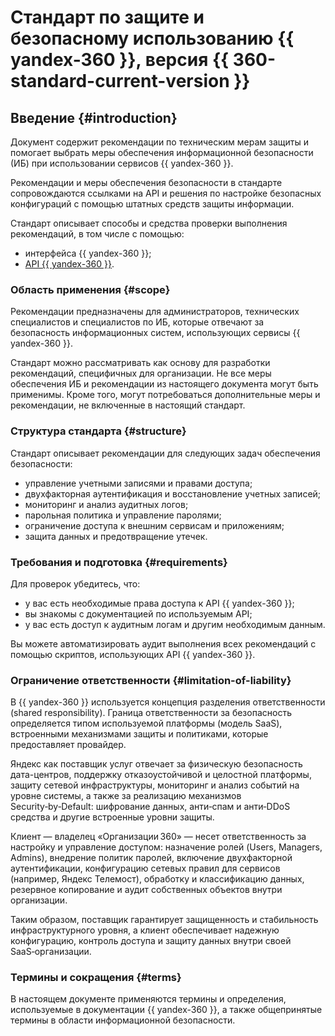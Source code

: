 # Стандарт по защите и безопасному использованию {{ yandex-360 }}, версия {{ 360-standard-current-version }}

## Введение {#introduction}

Документ содержит рекомендации по техническим мерам защиты и помогает выбрать меры обеспечения информационной безопасности (ИБ) при использовании сервисов {{ yandex-360 }}.

Рекомендации и меры обеспечения безопасности в стандарте сопровождаются ссылками на API и решения по настройке безопасных конфигураций с помощью штатных средств защиты информации.

Стандарт описывает способы и средства проверки выполнения рекомендаций, в том числе с помощью:

* интерфейса {{ yandex-360 }};
* [API {{ yandex-360 }}](https://yandex.ru/dev/api360/doc/ru/).

### Область применения {#scope}

Рекомендации предназначены для администраторов, технических специалистов и специалистов по ИБ, которые отвечают за безопасность информационных систем, использующих сервисы {{ yandex-360 }}.

Стандарт можно рассматривать как основу для разработки рекомендаций, специфичных для организации. Не все меры обеспечения ИБ и рекомендации из настоящего документа могут быть применимы. Кроме того, могут потребоваться дополнительные меры и рекомендации, не включенные в настоящий стандарт.

### Структура стандарта {#structure}

Стандарт описывает рекомендации для следующих задач обеспечения безопасности:

* управление учетными записями и правами доступа;
* двухфакторная аутентификация и восстановление учетных записей;
* мониторинг и анализ аудитных логов;
* парольная политика и управление паролями;
* ограничение доступа к внешним сервисам и приложениям;
* защита данных и предотвращение утечек.

### Требования и подготовка {#requirements}

Для проверок убедитесь, что:

* у вас есть необходимые права доступа к API {{ yandex-360 }};
* вы знакомы с документацией по используемым API;
* у вас есть доступ к аудитным логам и другим необходимым данным.

Вы можете автоматизировать аудит выполнения всех рекомендаций с помощью скриптов, использующих API {{ yandex-360 }}.

### Ограничение ответственности {#limitation-of-liability}

В {{ yandex-360 }} используется концепция разделения ответственности (shared responsibility). Граница ответственности за безопасность определяется типом используемой платформы (модель SaaS), встроенными механизмами защиты и политиками, которые предоставляет провайдер.

Яндекс как поставщик услуг отвечает за физическую безопасность дата-центров, поддержку отказоустойчивой и целостной платформы, защиту сетевой инфраструктуры, мониторинг и анализ событий на уровне системы, а также за реализацию механизмов Security‑by‑Default: шифрование данных, анти‑спам и анти‑DDoS средства и другие встроенные уровни защиты.

Клиент — владелец «Организации 360» — несет ответственность за настройку и управление доступом: назначение ролей (Users, Managers, Admins), внедрение политик паролей, включение двухфакторной аутентификации, конфигурацию сетевых правил для сервисов (например, Яндекс Телемост), обработку и классификацию данных, резервное копирование и аудит собственных объектов внутри организации.

Таким образом, поставщик гарантирует защищенность и стабильность инфраструктурного уровня, а клиент обеспечивает надежную конфигурацию, контроль доступа и защиту данных внутри своей SaaS‑организации.

### Термины и сокращения {#terms}

В настоящем документе применяются термины и определения, используемые в документации {{ yandex-360 }}, а также общепринятые термины в области информационной безопасности.